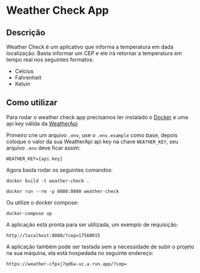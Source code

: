 # Weather Check App

## Descrição

Weather Check é um aplicativo que informa a temperatura em dada localização. Basta informar um CEP e ele irá retornar a temperatura em tempo real nos seguintes formatos: 
- Celcius
- Fahrenheit
- Kelvin

## Como utilizar

Para rodar o weather check app precisamos ter instalado o [Docker](https://www.docker.com/) e uma api key válida da [WeatherApi](https://www.weatherapi.com/) 

Primeiro crie um arquivo `.env`, use o `.env.example` como base, depois coloque o valor da sua WeatherApi api key na chave `WEATHER_KEY`, seu arquivo `.env` deve ficar assim:
```
WEATHER_KEY={api key}
```

Agora basta rodar os seguintes comandos:
```
docker build -t weather-check .
```
```
docker run --rm -p 8080:8080 weather-check
```

Ou utilize o docker compose:
```
docker-compose up
```

A aplicação está pronta para ser utilizada, um exemplo de requisição:
```
http://localhost:8080/?cep=17560015
```

A aplicação também pode ser testada sem a necessidade de subir o projeto na sua máquina, ela está hospedada no seguinte endereço:
```
https://weather-cfpxj7qd6a-uc.a.run.app/?cep=
```
